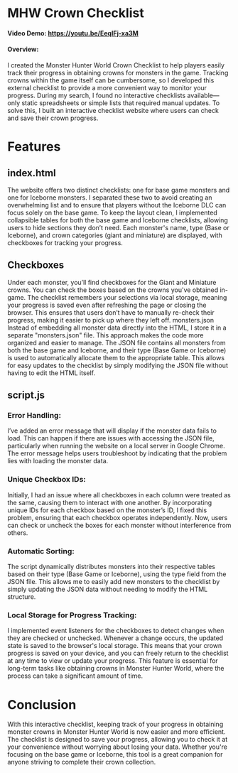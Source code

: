 # MHW Crown Checklist
#### Video Demo: https://youtu.be/EeqIFj-xa3M

#### Overview:
I created the Monster Hunter World Crown Checklist to help players easily track their progress in obtaining crowns for monsters in the game. Tracking crowns within the game itself can be cumbersome, so I developed this external checklist to provide a more convenient way to monitor your progress. During my search, I found no interactive checklists available—only static spreadsheets or simple lists that required manual updates. To solve this, I built an interactive checklist website where users can check and save their crown progress.

# Features
## index.html
The website offers two distinct checklists: one for base game monsters and one for Iceborne monsters. I separated these two to avoid creating an overwhelming list and to ensure that players without the Iceborne DLC can focus solely on the base game. To keep the layout clean, I implemented collapsible tables for both the base game and Iceborne checklists, allowing users to hide sections they don’t need. Each monster's name, type (Base or Iceborne), and crown categories (giant and miniature) are displayed, with checkboxes for tracking your progress.

## Checkboxes
Under each monster, you’ll find checkboxes for the Giant and Miniature crowns. You can check the boxes based on the crowns you've obtained in-game. The checklist remembers your selections via local storage, meaning your progress is saved even after refreshing the page or closing the browser. This ensures that users don’t have to manually re-check their progress, making it easier to pick up where they left off.
monsters.json
Instead of embedding all monster data directly into the HTML, I store it in a separate "monsters.json" file. This approach makes the code more organized and easier to manage. The JSON file contains all monsters from both the base game and Iceborne, and their type (Base Game or Iceborne) is used to automatically allocate them to the appropriate table. This allows for easy updates to the checklist by simply modifying the JSON file without having to edit the HTML itself.

## script.js

### Error Handling:
I’ve added an error message that will display if the monster data fails to load. This can happen if there are issues with accessing the JSON file, particularly when running the website on a local server in Google Chrome. The error message helps users troubleshoot by indicating that the problem lies with loading the monster data.

### Unique Checkbox IDs:
Initially, I had an issue where all checkboxes in each column were treated as the same, causing them to interact with one another. By incorporating unique IDs for each checkbox based on the monster’s ID, I fixed this problem, ensuring that each checkbox operates independently. Now, users can check or uncheck the boxes for each monster without interference from others.

### Automatic Sorting:
The script dynamically distributes monsters into their respective tables based on their type (Base Game or Iceborne), using the type field from the JSON file. This allows me to easily add new monsters to the checklist by simply updating the JSON data without needing to modify the HTML structure.

### Local Storage for Progress Tracking:
I implemented event listeners for the checkboxes to detect changes when they are checked or unchecked. Whenever a change occurs, the updated state is saved to the browser's local storage. This means that your crown progress is saved on your device, and you can freely return to the checklist at any time to view or update your progress. This feature is essential for long-term tasks like obtaining crowns in Monster Hunter World, where the process can take a significant amount of time.

# Conclusion
With this interactive checklist, keeping track of your progress in obtaining monster crowns in Monster Hunter World is now easier and more efficient. The checklist is designed to save your progress, allowing you to check it at your convenience without worrying about losing your data. Whether you're focusing on the base game or Iceborne, this tool is a great companion for anyone striving to complete their crown collection.
